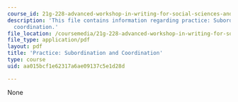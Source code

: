 ```yaml
---
course_id: 21g-228-advanced-workshop-in-writing-for-social-sciences-and-architecture-els-spring-2007
description: 'This file contains information regarding practice: Subordination and
  coordination.'
file_location: /coursemedia/21g-228-advanced-workshop-in-writing-for-social-sciences-and-architecture-els-spring-2007/aa015bcf1e62317a6ae09137c5e1d28d_MIT21G.228S07_subord_coord.pdf
file_type: application/pdf
layout: pdf
title: 'Practice: Subordination and Coordination'
type: course
uid: aa015bcf1e62317a6ae09137c5e1d28d

---
```

None